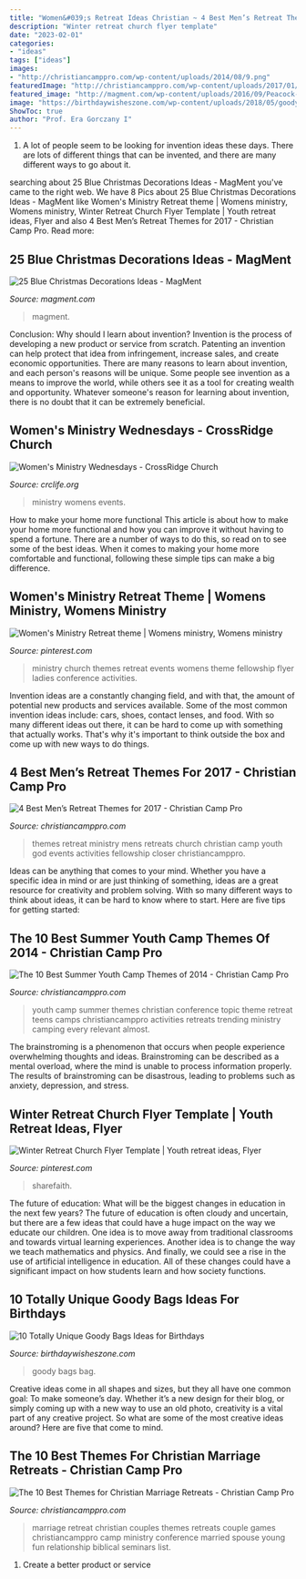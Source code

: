 ```yaml
---
title: "Women&#039;s Retreat Ideas Christian ~ 4 Best Men’s Retreat Themes For 2017"
description: "Winter retreat church flyer template"
date: "2023-02-01"
categories:
- "ideas"
tags: ["ideas"]
images:
- "http://christiancamppro.com/wp-content/uploads/2014/08/9.png"
featuredImage: "http://christiancamppro.com/wp-content/uploads/2017/01/Best-Mens-Retreat-Themes-2017.jpg"
featured_image: "http://magment.com/wp-content/uploads/2016/09/Peacock-Blue-Christmas-Tree.jpg"
image: "https://birthdaywisheszone.com/wp-content/uploads/2018/05/goody-bag-ideas-secondary.jpeg"
ShowToc: true
author: "Prof. Era Gorczany I"
---
```



1. A lot of people seem to be looking for invention ideas these days. There are lots of different things that can be invented, and there are many different ways to go about it. 

	

		
searching about 25 Blue Christmas Decorations Ideas - MagMent you've came to the right web. We have 8 Pics about 25 Blue Christmas Decorations Ideas - MagMent like Women&#039;s Ministry Retreat theme | Womens ministry, Womens ministry, Winter Retreat Church Flyer Template | Youth retreat ideas, Flyer and also 4 Best Men’s Retreat Themes for 2017 - Christian Camp Pro. Read more:
		
    
## 25 Blue Christmas Decorations Ideas - MagMent

<img loading=lazy src="http://magment.com/wp-content/uploads/2016/09/Peacock-Blue-Christmas-Tree.jpg" onerror="this.onerror=null;this.src='https://tse3.mm.bing.net/th?id=OIP._fScVFqYVask7Ne97OZZJgHaLH&amp;pid=15.1';" alt="25 Blue Christmas Decorations Ideas - MagMent">

_Source: magment.com_

>magment. 

	

Conclusion: Why should I learn about invention?
Invention is the process of developing a new product or service from scratch. Patenting an invention can help protect that idea from infringement, increase sales, and create economic opportunities. There are many reasons to learn about invention, and each person's reasons will be unique. Some people see invention as a means to improve the world, while others see it as a tool for creating wealth and opportunity. Whatever someone's reason for learning about invention, there is no doubt that it can be extremely beneficial.

    
## Women&#039;s Ministry Wednesdays - CrossRidge Church

<img loading=lazy src="https://crclife.org/wp-content/uploads/2020/10/womens-ministry-1920.jpg" onerror="this.onerror=null;this.src='https://tse4.mm.bing.net/th?id=OIP.seW5Bxn3lQC4v-p8aziHeAHaEK&amp;pid=15.1';" alt="Women&#039;s Ministry Wednesdays - CrossRidge Church">

_Source: crclife.org_

>ministry womens events. 

	

How to make your home more functional
This article is about how to make your home more functional and how you can improve it without having to spend a fortune. There are a number of ways to do this, so read on to see some of the best ideas. When it comes to making your home more comfortable and functional, following these simple tips can make a big difference.

    
## Women&#039;s Ministry Retreat Theme | Womens Ministry, Womens Ministry

<img loading=lazy src="https://i.pinimg.com/736x/a0/11/e4/a011e49a86a687e4ce1581e6ec97efce.jpg" onerror="this.onerror=null;this.src='https://tse3.mm.bing.net/th?id=OIP.Pic2nLIs2XcwOOloI5eVQgHaEt&amp;pid=15.1';" alt="Women&#039;s Ministry Retreat theme | Womens ministry, Womens ministry">

_Source: pinterest.com_

>ministry church themes retreat events womens theme fellowship flyer ladies conference activities. 

	

Invention ideas are a constantly changing field, and with that, the amount of potential new products and services available. Some of the most common invention ideas include: cars, shoes, contact lenses, and food. With so many different ideas out there, it can be hard to come up with something that actually works. That's why it's important to think outside the box and come up with new ways to do things.

    
## 4 Best Men’s Retreat Themes For 2017 - Christian Camp Pro

<img loading=lazy src="http://christiancamppro.com/wp-content/uploads/2017/01/Best-Mens-Retreat-Themes-2017.jpg" onerror="this.onerror=null;this.src='https://tse3.mm.bing.net/th?id=OIP.KQ98Fr1k17CODCqHUD-wawHaLH&amp;pid=15.1';" alt="4 Best Men’s Retreat Themes for 2017 - Christian Camp Pro">

_Source: christiancamppro.com_

>themes retreat ministry mens retreats church christian camp youth god events activities fellowship closer christiancamppro. 

	

Ideas can be anything that comes to your mind. Whether you have a specific idea in mind or are just thinking of something, ideas are a great resource for creativity and problem solving. With so many different ways to think about ideas, it can be hard to know where to start. Here are five tips for getting started: 

    
## The 10 Best Summer Youth Camp Themes Of 2014 - Christian Camp Pro

<img loading=lazy src="http://christiancamppro.com/wp-content/uploads/2014/08/9.png" onerror="this.onerror=null;this.src='https://tse2.mm.bing.net/th?id=OIP.08C86St7R32nGHD9711S6AHaLG&amp;pid=15.1';" alt="The 10 Best Summer Youth Camp Themes of 2014 - Christian Camp Pro">

_Source: christiancamppro.com_

>youth camp summer themes christian conference topic theme retreat teens camps christiancamppro activities retreats trending ministry camping every relevant almost. 

	

The brainstroming is a phenomenon that occurs when people experience overwhelming thoughts and ideas. Brainstroming can be described as a mental overload, where the mind is unable to process information properly. The results of brainstroming can be disastrous, leading to problems such as anxiety, depression, and stress.

    
## Winter Retreat Church Flyer Template | Youth Retreat Ideas, Flyer

<img loading=lazy src="https://i.pinimg.com/736x/2e/a2/cc/2ea2cc50bb1337860ad79e9f473a7656.jpg" onerror="this.onerror=null;this.src='https://tse3.mm.bing.net/th?id=OIP.SuKAOxnCyCHgbcutu8ftiwHaJm&amp;pid=15.1';" alt="Winter Retreat Church Flyer Template | Youth retreat ideas, Flyer">

_Source: pinterest.com_

>sharefaith. 

	

The future of education: What will be the biggest changes in education in the next few years?
The future of education is often cloudy and uncertain, but there are a few ideas that could have a huge impact on the way we educate our children. One idea is to move away from traditional classrooms and towards virtual learning experiences. Another idea is to change the way we teach mathematics and physics. And finally, we could see a rise in the use of artificial intelligence in education. All of these changes could have a significant impact on how students learn and how society functions.

    
## 10 Totally Unique Goody Bags Ideas For Birthdays

<img loading=lazy src="https://birthdaywisheszone.com/wp-content/uploads/2018/05/goody-bag-ideas-secondary.jpeg" onerror="this.onerror=null;this.src='https://tse1.mm.bing.net/th?id=OIP.ypSb-B8M_D7zSqPxG9DUmwHaFY&amp;pid=15.1';" alt="10 Totally Unique Goody Bags Ideas for Birthdays">

_Source: birthdaywisheszone.com_

>goody bags bag. 

	

Creative ideas come in all shapes and sizes, but they all have one common goal: To make someone’s day. Whether it’s a new design for their blog, or simply coming up with a new way to use an old photo, creativity is a vital part of any creative project. So what are some of the most creative ideas around? Here are five that come to mind.

    
## The 10 Best Themes For Christian Marriage Retreats - Christian Camp Pro

<img loading=lazy src="http://christiancamppro.com/wp-content/uploads/2014/08/4.png" onerror="this.onerror=null;this.src='https://tse3.mm.bing.net/th?id=OIP.b-qMQEl01-sCS6zHAlf6JAHaLG&amp;pid=15.1';" alt="The 10 Best Themes for Christian Marriage Retreats - Christian Camp Pro">

_Source: christiancamppro.com_

>marriage retreat christian couples themes retreats couple games christiancamppro camp ministry conference married spouse young fun relationship biblical seminars list. 

	

1. Create a better product or service 

